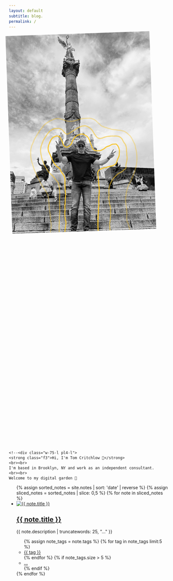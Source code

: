 ```yaml
---
layout: default
subtitle: blog.
permalink: /
---
```

<div class="pt2 pt3-l pb2 ph3 ph0-l center">

 <!-- <div class="flex flex-wrap bg-light-gray shadow-4 pa4 lh-copy f4 br2 mv4 w-third-l w-two-thirds-m center">
 <div class="flex flex-wrap bg-light-gray shadow-4 pa4 lh-copy f4 br2 mv4 center">
  <a href="/about" class="db overflow-hidden">
   <img class="w-auto h-auto mw-100 mw-90-ns mw-80-l note-image image-container" style="transform:rotate(-2deg)" src="assets/alan.jpg">
  </a>-->

  <div class="relative bg-light-gray shadow-4 br2 mv4 center" style="width: 90%; max-width: 600px; padding-bottom: 133.33%;">
    <a href="/about" class="absolute top-0 right-0 bottom-0 left-0 flex items-center justify-center p-4">
     <img class="max-w-90 max-h-90 w-auto h-auto" style="transform:rotate(-2deg)" src="assets/alan.jpg" alt="Alan">
    </a>
  </div>

    <!--<div class="w-75-l pl4-l">
    <strong class="f3">Hi, I'm Tom Critchlow 👋</strong>
    <br><br>
    I'm based in Brooklyn, NY and work as an independent consultant.
    <br><br>
    Welcome to my digital garden 🌱
  
</div>
<main class="mw7 center">
  <ul class="list pl0">
    {% assign sorted_notes = site.notes | sort: 'date' | reverse %}
    {% assign sliced_notes = sorted_notes | slice: 0,5 %}
    {% for note in sliced_notes %}
     <li class="pa3 pa4-ns mb3">
       <a href="{{ note.url }}" class="db overflow-hidden image-container">
         <img src="{{ note.image }}" alt="{{ note.title }}" class="w-100 mb2 note-image">
       </a>
       <h2 class="f4 f3-ns"><a class="link dim dark-gray" href="{{ note.url }}">{{ note.title }}</a></h2>
       <p class="measure-max lh-copy f6 dark-gray tj-ns">{{ note.description | truncatewords: 25, "..." }}</p>
           <ul class="list pl0 flex flex-wrap">
             {% assign note_tags = note.tags %}
             {% for tag in note_tags limit:5 %}
               <li class="mr2 mb2">
                 <a href="/tags/{{ tag | slugify }}" class="tag">{{ tag }}</a>
               </li>
             {% endfor %}
             {% if note_tags.size > 5 %}
               <li class="mr2 mb2"><a href="{{ note.url }}" class="tag">...</a></li>
             {% endif %}
           </ul>
         </li>
      {% endfor %}
    </ul>
  </main>
